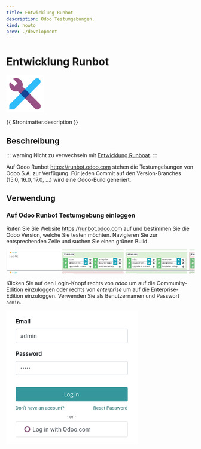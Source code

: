 ```yaml
---
title: Entwicklung Runbot
description: Odoo Testumgebungen.
kind: howto
prev: ./development
---
```

# Entwicklung Runbot
![icons_odoo_web_studio](attachments/icons_odoo_web_studio.png)

{{ $frontmatter.description }}

## Beschreibung

::: warning
Nicht zu verwechseln mit [Entwicklung Runboat](Development%20Runboat.md).
:::

Auf Odoo Runbot <https://runbot.odoo.com> stehen die Testumgebungen von Odoo S.A. zur Verfügung. Für jeden Commit auf den Version-Branches (15.0, 16.0, 17.0, ...) wird eine Odoo-Build generiert.

## Verwendung

### Auf Odoo Runbot Testumgebung einloggen

Rufen Sie Sie Website <https://runbot.odoo.com> auf und bestimmen Sie die Odoo Version, welche Sie testen möchten. Navigieren Sie zur entsprechenden Zeile und suchen Sie einen grünen Build. 

![](attachments/Odoo%20Runbot.png)

Klicken Sie auf den Login-Knopf rechts von *odoo* um auf die Community-Edition einzuloggen oder rechts von *enterprise* um auf die Enterprise-Edition einzuloggen. Verwenden Sie als Benutzernamen und Passwort `admin`.

![](attachments/Odoo%20Runbot%20Login.png)

